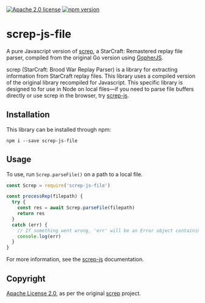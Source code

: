 [![Apache 2.0 license](https://img.shields.io/badge/license-Apache--2.0-green)](https://www.apache.org/licenses/LICENSE-2.0) [![npm version](https://badge.fury.io/js/screp-js-file.svg)](https://badge.fury.io/js/screp-js-file)

# screp-js-file

A pure Javascript version of [screp](https://github.com/icza/screp), a StarCraft: Remastered replay file parser, compiled from the original Go version using [GopherJS](https://github.com/gopherjs/gopherjs).

screp (StarCraft: Brood War Replay Parser) is a library for extracting information from StarCraft replay files. This library uses a compiled version of the original library recompiled for Javascript. This specific library is designed to for use in Node on local files—if you need to parse file buffers directly or use screp in the browser, try [screp-js](https://github.com/msikma/screp-js).

## Installation

This library can be installed through npm:

```
npm i --save screp-js-file
```

## Usage

To use, run `Screp.parseFile()` on a path to a local file.

```js
const Screp = require('screp-js-file')

const processRep(filepath) {
  try {
    const res = await Screp.parseFile(filepath)
    return res
  }
  catch (err) {
    // If something went wrong, 'err' will be an Error object containing a string thrown by Go.
    console.log(err)
  }
}
```

For more information, see the [screp-js](https://github.com/msikma/screp-js) documentation.

## Copyright

[Apache License 2.0](https://www.apache.org/licenses/LICENSE-2.0), as per the original [screp](https://github.com/icza/screp) project.
